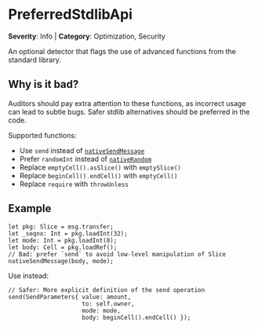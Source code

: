 # PreferredStdlibApi
**Severity**: Info | **Category**: Optimization, Security

An optional detector that flags the use of advanced functions from the standard library.

## Why is it bad?
Auditors should pay extra attention to these functions, as incorrect usage can
lead to subtle bugs. Safer stdlib alternatives should be preferred in the code.

Supported functions:
* Use `send` instead of [`nativeSendMessage`](https://docs.tact-lang.org/ref/core-advanced#nativesendmessage)
* Prefer `randomInt` instead of [`nativeRandom`](https://docs.tact-lang.org/ref/core-advanced#nativerandom)
* Replace `emptyCell().asSlice()` with `emptySlice()`
* Replace `beginCell().endCell()` with `emptyCell()`
* Replace `require` with `throwUnless`

## Example
```tact
let pkg: Slice = msg.transfer;
let _seqno: Int = pkg.loadInt(32);
let mode: Int = pkg.loadInt(8);
let body: Cell = pkg.loadRef();
// Bad: prefer `send` to avoid low-level manipulation of Slice
nativeSendMessage(body, mode);
```

Use instead:
```tact
// Safer: More explicit definition of the send operation
send(SendParameters{ value: amount,
                     to: self.owner,
                     mode: mode,
                     body: beginCell().endCell() });
```
